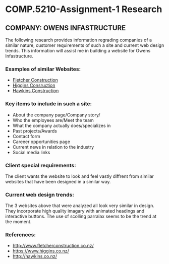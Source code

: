 # COMP.5210-Assignment-1 Research
## COMPANY: OWENS INFASTRUCTURE
The following research provides information regrading companies of a similar nature, customer requirements of such a site and current web design trends. This information will assist me in building a website for Owens Infastructure.

### Examples of similar Websites:

+ [Fletcher Construction](http://www.fletcherconstruction.co.nz)
+ [Higgins Consruction](https://www.higgins.co.nz/)
+ [Hawkins Construction](https://hawkins.co.nz/)

### Key items to include in such a site:

+ About the company page/Company story/
+ Who the employees are/Meet the team
+ What the company actually does/specializes in
+ Past projects/Awards
+ Contact form
+ Careeer opportunities page
+ Current news in relation to the industry
+ Social media links

### Client special requirements:

The client wants the website to look and feel vastly diffrent from similar websites that have been designed in a similar way.

### Current web design trends:

The 3 websites above that were analyzed all look very similar in design. They incorporate high quality imagary with animated headings and interactive buttons. The use of scolling parralax seems to be the trend at the moment. 

### References:

+ http://www.fletcherconstruction.co.nz/
+ https://www.higgins.co.nz/
+ http://hawkins.co.nz/



